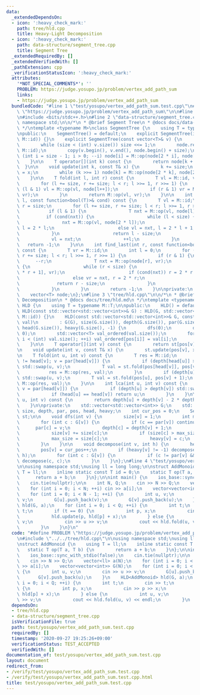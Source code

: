```yaml
---
data:
  _extendedDependsOn:
  - icon: ':heavy_check_mark:'
    path: tree/hld.cpp
    title: Heavy-Light Decomposition
  - icon: ':heavy_check_mark:'
    path: data-structure/segment_tree.cpp
    title: Segment Tree
  _extendedRequiredBy: []
  _extendedVerifiedWith: []
  _pathExtension: cpp
  _verificationStatusIcon: ':heavy_check_mark:'
  attributes:
    '*NOT_SPECIAL_COMMENTS*': ''
    PROBLEM: https://judge.yosupo.jp/problem/vertex_add_path_sum
    links:
    - https://judge.yosupo.jp/problem/vertex_add_path_sum
  bundledCode: "#line 1 \"test/yosupo/vertex_add_path_sum.test.cpp\"\n#define PROBLEM\
    \ \"https://judge.yosupo.jp/problem/vertex_add_path_sum\"\n\n#line 1 \"tree/hld.cpp\"\
    \n#include <bits/stdc++.h>\n#line 2 \"data-structure/segment_tree.cpp\"\nusing\
    \ namespace std;\n\n/*\n * @brief Segment Tree\n * @docs docs/data-structure/segment_tree.md\n\
    \ */\ntemplate <typename M>\nclass SegmentTree {\n    using T = typename M::T;\n\
    \npublic:\n    SegmentTree() = default;\n    explicit SegmentTree(int n): SegmentTree(vector<T>(n,\
    \ M::id)) {}\n    explicit SegmentTree(const vector<T>& v) {\n        size = 1;\n\
    \        while (size < (int) v.size()) size <<= 1;\n        node.resize(2 * size,\
    \ M::id);\n        copy(v.begin(), v.end(), node.begin() + size);\n        for\
    \ (int i = size - 1; i > 0; --i) node[i] = M::op(node[2 * i], node[2 * i + 1]);\n\
    \    }\n\n    T operator[](int k) const {\n        return node[k + size];\n  \
    \  }\n\n    void update(int k, const T& x) {\n        k += size;\n        node[k]\
    \ = x;\n        while (k >>= 1) node[k] = M::op(node[2 * k], node[2 * k + 1]);\n\
    \    }\n\n    T fold(int l, int r) const {\n        T vl = M::id, vr = M::id;\n\
    \        for (l += size, r += size; l < r; l >>= 1, r >>= 1) {\n            if\
    \ (l & 1) vl = M::op(vl, node[l++]);\n            if (r & 1) vr = M::op(node[--r],\
    \ vr);\n        }\n        return M::op(vl, vr);\n    }\n\n    int find_first(int\
    \ l, const function<bool(T)>& cond) const {\n        T vl = M::id;\n        int\
    \ r = size;\n        for (l += size, r += size; l < r; l >>= 1, r >>= 1) {\n \
    \           if (l & 1) {\n                T nxt = M::op(vl, node[l]);\n      \
    \          if (cond(nxt)) {\n                    while (l < size) {\n        \
    \                nxt = M::op(vl, node[2 * l]);\n                        if (cond(nxt))\
    \ l = 2 * l;\n                        else vl = nxt, l = 2 * l + 1;\n        \
    \            }\n                    return l - size;\n                }\n    \
    \            vl = nxt;\n                ++l;\n            }\n        }\n     \
    \   return -1;\n    }\n\n    int find_last(int r, const function<bool(T)>& cond)\
    \ const {\n        T vr = M::id;\n        int l = 0;\n        for (l += size,\
    \ r += size; l < r; l >>= 1, r >>= 1) {\n            if (r & 1) {\n          \
    \      --r;\n                T nxt = M::op(node[r], vr);\n                if (cond(nxt))\
    \ {\n                    while (r < size) {\n                        nxt = M::op(node[2\
    \ * r + 1], vr);\n                        if (cond(nxt)) r = 2 * r + 1;\n    \
    \                    else vr = nxt, r = 2 * r;\n                    }\n      \
    \              return r - size;\n                }\n                vr = nxt;\n\
    \            }\n        }\n        return -1;\n    }\n\nprivate:\n    int size;\n\
    \    vector<T> node;\n};\n#line 3 \"tree/hld.cpp\"\n\n/*\n * @brief Heavy-Light\
    \ Decomposition\n * @docs docs/tree/hld.md\n */\ntemplate <typename M>\nclass\
    \ HLD {\n    using T = typename M::T;\n\npublic:\n    HLD() = default;\n    explicit\
    \ HLD(const std::vector<std::vector<int>>& G) : HLD(G, std::vector<T>(G.size(),\
    \ M::id)) {}\n    HLD(const std::vector<std::vector<int>>& G, const std::vector<T>&\
    \ val)\n        : G(G), size(G.size()), depth(G.size()), par(G.size(), -1), pos(G.size()),\
    \ head(G.size()), heavy(G.size(), -1) {\n        dfs(0);\n        decompose(0,\
    \ 0);\n        std::vector<T> val_ordered(val.size());\n        for (int i = 0;\
    \ i < (int) val.size(); ++i) val_ordered[pos[i]] = val[i];\n        st = SegmentTree<M>(val_ordered);\n\
    \    }\n\n    T operator[](int v) const {\n        return st[pos[v]];\n    }\n\
    \n    void update(int v, const T& x) {\n        st.update(pos[v], x);\n    }\n\
    \n    T fold(int u, int v) const {\n        T res = M::id;\n        for (; head[u]\
    \ != head[v]; v = par[head[v]]) {\n            if (depth[head[u]] > depth[head[v]])\
    \ std::swap(u, v);\n            T val = st.fold(pos[head[v]], pos[v] + 1);\n \
    \           res = M::op(res, val);\n        }\n        if (depth[u] > depth[v])\
    \ std::swap(u, v);\n        T val = st.fold(pos[u], pos[v] + 1);\n        return\
    \ M::op(res, val);\n    }\n\n    int lca(int u, int v) const {\n        for (;;\
    \ v = par[head[v]]) {\n            if (depth[u] > depth[v]) std::swap(u, v);\n\
    \            if (head[u] == head[v]) return u;\n        }\n    }\n\n    int dist(int\
    \ u, int v) const {\n        return depth[u] + depth[v] - 2 * depth[lca(u, v)];\n\
    \    }\n\nprivate:\n    std::vector<std::vector<int>> G;\n    std::vector<int>\
    \ size, depth, par, pos, head, heavy;\n    int cur_pos = 0;\n    SegmentTree<M>\
    \ st;\n\n    void dfs(int v) {\n        size[v] = 1;\n        int max_size = 0;\n\
    \        for (int c : G[v]) {\n            if (c == par[v]) continue;\n      \
    \      par[c] = v;\n            depth[c] = depth[v] + 1;\n            dfs(c);\n\
    \            size[v] += size[c];\n            if (size[c] > max_size) {\n    \
    \            max_size = size[c];\n                heavy[v] = c;\n            }\n\
    \        }\n    }\n\n    void decompose(int v, int h) {\n        head[v] = h;\n\
    \        pos[v] = cur_pos++;\n        if (heavy[v] != -1) decompose(heavy[v],\
    \ h);\n        for (int c : G[v]) {\n            if (c != par[v] && c != heavy[v])\
    \ decompose(c, c);\n        }\n    }\n};\n#line 4 \"test/yosupo/vertex_add_path_sum.test.cpp\"\
    \n\nusing namespace std;\nusing ll = long long;\n\nstruct AddMonoid {\n    using\
    \ T = ll;\n    inline static const T id = 0;\n    static T op(T a, T b) {\n  \
    \      return a + b;\n    }\n};\n\nint main() {\n    ios_base::sync_with_stdio(false);\n\
    \    cin.tie(nullptr);\n\n    int N, Q;\n    cin >> N >> Q;\n    vector<ll> a(N);\n\
    \    for (int i = 0; i < N; ++i) cin >> a[i];\n    vector<vector<int>> G(N);\n\
    \    for (int i = 0; i < N - 1; ++i) {\n        int u, v;\n        cin >> u >>\
    \ v;\n        G[u].push_back(v);\n        G[v].push_back(u);\n    }\n    HLD<AddMonoid>\
    \ hld(G, a);\n    for (int i = 0; i < Q; ++i) {\n        int t;\n        cin >>\
    \ t;\n        if (t == 0) {\n            int p, x;\n            cin >> p >> x;\n\
    \            hld.update(p, hld[p] + x);\n        } else {\n            int u,\
    \ v;\n            cin >> u >> v;\n            cout << hld.fold(u, v) << endl;\n\
    \        }\n    }\n}\n"
  code: "#define PROBLEM \"https://judge.yosupo.jp/problem/vertex_add_path_sum\"\n\
    \n#include \"../../tree/hld.cpp\"\n\nusing namespace std;\nusing ll = long long;\n\
    \nstruct AddMonoid {\n    using T = ll;\n    inline static const T id = 0;\n \
    \   static T op(T a, T b) {\n        return a + b;\n    }\n};\n\nint main() {\n\
    \    ios_base::sync_with_stdio(false);\n    cin.tie(nullptr);\n\n    int N, Q;\n\
    \    cin >> N >> Q;\n    vector<ll> a(N);\n    for (int i = 0; i < N; ++i) cin\
    \ >> a[i];\n    vector<vector<int>> G(N);\n    for (int i = 0; i < N - 1; ++i)\
    \ {\n        int u, v;\n        cin >> u >> v;\n        G[u].push_back(v);\n \
    \       G[v].push_back(u);\n    }\n    HLD<AddMonoid> hld(G, a);\n    for (int\
    \ i = 0; i < Q; ++i) {\n        int t;\n        cin >> t;\n        if (t == 0)\
    \ {\n            int p, x;\n            cin >> p >> x;\n            hld.update(p,\
    \ hld[p] + x);\n        } else {\n            int u, v;\n            cin >> u\
    \ >> v;\n            cout << hld.fold(u, v) << endl;\n        }\n    }\n}"
  dependsOn:
  - tree/hld.cpp
  - data-structure/segment_tree.cpp
  isVerificationFile: true
  path: test/yosupo/vertex_add_path_sum.test.cpp
  requiredBy: []
  timestamp: '2020-09-27 19:25:26+09:00'
  verificationStatus: TEST_ACCEPTED
  verifiedWith: []
documentation_of: test/yosupo/vertex_add_path_sum.test.cpp
layout: document
redirect_from:
- /verify/test/yosupo/vertex_add_path_sum.test.cpp
- /verify/test/yosupo/vertex_add_path_sum.test.cpp.html
title: test/yosupo/vertex_add_path_sum.test.cpp
---
```

